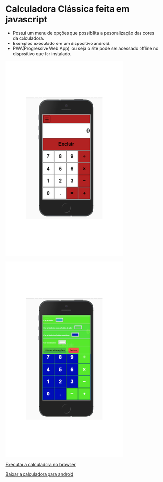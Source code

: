 # Calculadora Clássica feita em javascript
* Possui um menu de opções que possibilita a pesonalização das cores da calculadora.
* Exemplos executado em um dispositivo android.
* PWA(Progressive Web App), ou seja o site pode ser acessado offline no dispositivo que for instalado.

![Image1](portrait1.png)

![Image2](portrait2.png)

[Executar a calculadora no browser](https://alex5ander.github.io/calculadoraclassica)

[Baixar a calculadora para android](https://calculadora-classica.br.aptoide.com/)
